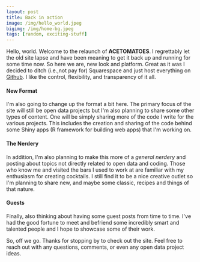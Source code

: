 ```yaml
---
layout: post
title: Back in action
image: /img/hello_world.jpeg
bigimg: /img/home-bg.jpeg
tags: [random, exciting-stuff]
---
```


Hello, world. Welcome to the relaunch of **ACETOMATOES**. I regrettably let the old site lapse and have been meaning to get it back up and running for some time now. So here we are, new look and platform. Great as it was I decided to ditch (i.e.,not pay for) Squarespace and just host everything on [Github](https://github.com). I like the control, flexibility, and transparency of it all.

#### New Format
I'm also going to change up the format a bit here. The primary focus of the site will still be open data projects but I'm also planning to share some other types of content. One will be simply sharing more of the code I write for the various projects. This includes the creation and sharing of the code behind some Shiny apps (R framework for building web apps) that I'm working on.

#### The Nerdery
In addition, I'm also planning to make this more of a *general nerdery* and posting about topics not directly related to open data and coding. Those who know me and visited the bars I used to work at are familiar with my enthusiasm for creating cocktails. I still find it to be a nice creative outlet so I'm planning to share new, and maybe some classic, recipes and things of that nature.

#### Guests
Finally, also thinking about having some guest posts from time to time. I've had the good fortune to meet and befriend some incredibly smart and talented people and I hope to showcase some of their work.

So, off we go. Thanks for stopping by to check out the site. Feel free to reach out with any questions, comments, or even any open data project ideas.
